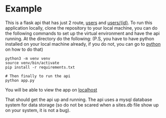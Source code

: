 # Example

This is a flask api that has just 2 route, [users]("/api/users") and [users/{id}]("/api/users/{id}").
To run this application locally, clone the repository to your local machine, you can do the following commands to set up the virtual environment and have the api running. At the directory do the following: (P.S, you have to have python installed on your local machine already, if you do not, you can go to [python](https://python.org/downloads) on how to do that)

```terminal
python3 -m venv venv
source venv/bin/activate
pip install -r requirements.txt

# Then finally to run the api
python app.py
```

You will be able to view the app on [localhost]("http://localhost/v1")

That should get the api up and running. The api uses a mysql database system for data storage (so do not be scared when a sites.db file show up on your system, it is not a bug).
